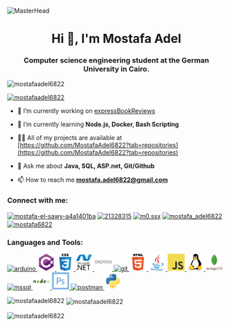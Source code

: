 ![MasterHead](https://thumbs.gfycat.com/CircularFlakyLadybird-max-1mb.gif)
<h1 align="center">Hi 👋, I'm Mostafa Adel</h1>
<h3 align="center">Computer science engineering student at the German University in Cairo.</h3>

<p align="left"> <img src="https://komarev.com/ghpvc/?username=mostafaadel6822&label=Profile%20views&color=0e75b6&style=flat" alt="mostafaadel6822" /> </p>

<p align="left"> <a href="https://github.com/ryo-ma/github-profile-trophy"><img src="https://github-profile-trophy.vercel.app/?username=mostafaadel6822" alt="mostafaadel6822" /></a> </p>

- 🔭 I’m currently working on [expressBookReviews](https://github.com/MostafaAdel6822/expressBookReviews)

- 🌱 I’m currently learning **Node.js, Docker, Bash Scripting**

- 👨‍💻 All of my projects are available at [https://github.com/MostafaAdel6822?tab=repositories](https://github.com/MostafaAdel6822?tab=repositories)

- 💬 Ask me about **Java, SQL, ASP.net, Git/Github**

- 📫 How to reach me **mostafa.adel6822@gmail.com**

<h3 align="left">Connect with me:</h3>
<p align="left">
<a href="https://linkedin.com/in/mostafa-el-sawy-a4a1401ba" target="blank"><img align="center" src="https://raw.githubusercontent.com/rahuldkjain/github-profile-readme-generator/master/src/images/icons/Social/linked-in-alt.svg" alt="mostafa-el-sawy-a4a1401ba" height="30" width="40" /></a>
<a href="https://stackoverflow.com/users/21328315" target="blank"><img align="center" src="https://raw.githubusercontent.com/rahuldkjain/github-profile-readme-generator/master/src/images/icons/Social/stack-overflow.svg" alt="21328315" height="30" width="40" /></a>
<a href="https://instagram.com/m0.ssx" target="blank"><img align="center" src="https://raw.githubusercontent.com/rahuldkjain/github-profile-readme-generator/master/src/images/icons/Social/instagram.svg" alt="m0.ssx" height="30" width="40" /></a>
<a href="https://www.hackerrank.com/mostafa_adel6822" target="blank"><img align="center" src="https://raw.githubusercontent.com/rahuldkjain/github-profile-readme-generator/master/src/images/icons/Social/hackerrank.svg" alt="mostafa_adel6822" height="30" width="40" /></a>
<a href="https://www.leetcode.com/mostafa6822" target="blank"><img align="center" src="https://raw.githubusercontent.com/rahuldkjain/github-profile-readme-generator/master/src/images/icons/Social/leet-code.svg" alt="mostafa6822" height="30" width="40" /></a>
</p>

<h3 align="left">Languages and Tools:</h3>
<p align="left"> <a href="https://www.arduino.cc/" target="_blank" rel="noreferrer"> <img src="https://cdn.worldvectorlogo.com/logos/arduino-1.svg" alt="arduino" width="40" height="40"/> </a> <a href="https://www.w3schools.com/cs/" target="_blank" rel="noreferrer"> <img src="https://raw.githubusercontent.com/devicons/devicon/master/icons/csharp/csharp-original.svg" alt="csharp" width="40" height="40"/> </a> <a href="https://www.w3schools.com/css/" target="_blank" rel="noreferrer"> <img src="https://raw.githubusercontent.com/devicons/devicon/master/icons/css3/css3-original-wordmark.svg" alt="css3" width="40" height="40"/> </a> <a href="https://dotnet.microsoft.com/" target="_blank" rel="noreferrer"> <img src="https://raw.githubusercontent.com/devicons/devicon/master/icons/dot-net/dot-net-original-wordmark.svg" alt="dotnet" width="40" height="40"/> </a> <a href="https://expressjs.com" target="_blank" rel="noreferrer"> <img src="https://raw.githubusercontent.com/devicons/devicon/master/icons/express/express-original-wordmark.svg" alt="express" width="40" height="40"/> </a> <a href="https://git-scm.com/" target="_blank" rel="noreferrer"> <img src="https://www.vectorlogo.zone/logos/git-scm/git-scm-icon.svg" alt="git" width="40" height="40"/> </a> <a href="https://www.w3.org/html/" target="_blank" rel="noreferrer"> <img src="https://raw.githubusercontent.com/devicons/devicon/master/icons/html5/html5-original-wordmark.svg" alt="html5" width="40" height="40"/> </a> <a href="https://www.java.com" target="_blank" rel="noreferrer"> <img src="https://raw.githubusercontent.com/devicons/devicon/master/icons/java/java-original.svg" alt="java" width="40" height="40"/> </a> <a href="https://developer.mozilla.org/en-US/docs/Web/JavaScript" target="_blank" rel="noreferrer"> <img src="https://raw.githubusercontent.com/devicons/devicon/master/icons/javascript/javascript-original.svg" alt="javascript" width="40" height="40"/> </a> <a href="https://www.linux.org/" target="_blank" rel="noreferrer"> <img src="https://raw.githubusercontent.com/devicons/devicon/master/icons/linux/linux-original.svg" alt="linux" width="40" height="40"/> </a> <a href="https://www.mongodb.com/" target="_blank" rel="noreferrer"> <img src="https://raw.githubusercontent.com/devicons/devicon/master/icons/mongodb/mongodb-original-wordmark.svg" alt="mongodb" width="40" height="40"/> </a> <a href="https://www.microsoft.com/en-us/sql-server" target="_blank" rel="noreferrer"> <img src="https://www.svgrepo.com/show/303229/microsoft-sql-server-logo.svg" alt="mssql" width="40" height="40"/> </a> <a href="https://nodejs.org" target="_blank" rel="noreferrer"> <img src="https://raw.githubusercontent.com/devicons/devicon/master/icons/nodejs/nodejs-original-wordmark.svg" alt="nodejs" width="40" height="40"/> </a> <a href="https://www.photoshop.com/en" target="_blank" rel="noreferrer"> <img src="https://raw.githubusercontent.com/devicons/devicon/master/icons/photoshop/photoshop-line.svg" alt="photoshop" width="40" height="40"/> </a> <a href="https://postman.com" target="_blank" rel="noreferrer"> <img src="https://www.vectorlogo.zone/logos/getpostman/getpostman-icon.svg" alt="postman" width="40" height="40"/> </a> <a href="https://www.python.org" target="_blank" rel="noreferrer"> <img src="https://raw.githubusercontent.com/devicons/devicon/master/icons/python/python-original.svg" alt="python" width="40" height="40"/> </a> </p>

<p><img align="left" src="https://github-readme-stats.vercel.app/api/top-langs?username=mostafaadel6822&show_icons=true&locale=en&layout=compact" alt="mostafaadel6822" /></p>

<p>&nbsp;<img align="center" src="https://github-readme-stats.vercel.app/api?username=mostafaadel6822&show_icons=true&locale=en" alt="mostafaadel6822" /></p>

<p><img align="center" src="https://github-readme-streak-stats.herokuapp.com/?user=mostafaadel6822&" alt="mostafaadel6822" /></p>
